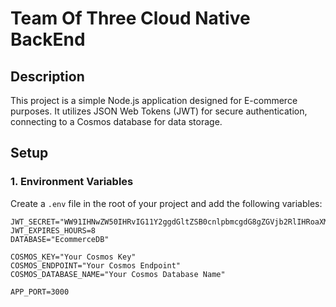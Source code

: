 # Team Of Three Cloud Native BackEnd
## Description
This project is a simple Node.js application designed for E-commerce purposes. It utilizes JSON Web Tokens (JWT) for secure authentication, connecting to a Cosmos database for data storage.

## Setup

### 1. Environment Variables
Create a `.env` file in the root of your project and add the following variables:

```dotenv
JWT_SECRET="WW91IHNwZW50IHRvIG11Y2ggdGltZSB0cnlpbmcgdG8gZGVjb2RlIHRoaXMgc3RyaW5nLg=="
JWT_EXPIRES_HOURS=8
DATABASE="EcommerceDB"

COSMOS_KEY="Your Cosmos Key"
COSMOS_ENDPOINT="Your Cosmos Endpoint"
COSMOS_DATABASE_NAME="Your Cosmos Database Name"

APP_PORT=3000
